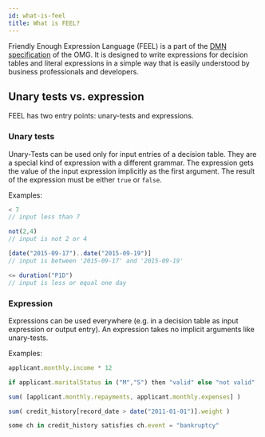```yaml
---
id: what-is-feel
title: What is FEEL?
---
```


Friendly Enough Expression Language (FEEL) is a part of the [DMN specification](http://www.omg.org/spec/DMN/) of the OMG. It is designed to write expressions for decision tables and literal expressions in a simple way that is easily understood by business professionals and developers.

## Unary tests vs. expression

FEEL has two entry points: unary-tests and expressions. 

### Unary tests

Unary-Tests can be used only for input entries of a decision table. They are a special kind of expression with a different grammar. The expression gets the value of the input expression implicitly as the first argument. The result of the expression must be either `true` or `false`.

Examples:

```js
< 7                                                 
// input less than 7

not(2,4)                                            
// input is not 2 or 4

[date("2015-09-17")..date("2015-09-19")]            
// input is between '2015-09-17' and '2015-09-19'

<= duration("P1D")                                  
// input is less or equal one day    
```

### Expression

Expressions can be used everywhere (e.g. in a decision table as input expression or output entry). An expression takes no implicit arguments like unary-tests.

Examples:

```js
applicant.monthly.income * 12                                           

if applicant.maritalStatus in ("M","S") then "valid" else "not valid"    

sum( [applicant.monthly.repayments, applicant.monthly.expenses] )        

sum( credit_history[record_date > date("2011-01-01")].weight )           

some ch in credit_history satisfies ch.event = "bankruptcy"      
```
